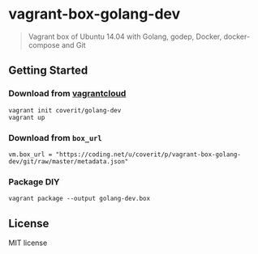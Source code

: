 # vagrant-box-golang-dev

> Vagrant box of Ubuntu 14.04 with Golang, godep, Docker, docker-compose and Git

## Getting Started

### Download from [vagrantcloud]

    vagrant init coverit/golang-dev
    vagrant up

### Download from `box_url`

    vm.box_url = "https://coding.net/u/coverit/p/vagrant-box-golang-dev/git/raw/master/metadata.json"
[vagrantcloud]: https://atlas.hashicorp.com/ubuntu-cn/boxes/trusty64

### Package DIY

    vagrant package --output golang-dev.box

## License

MIT license
